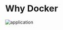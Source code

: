 # Why Docker

![application](https://raw.githubusercontent.com/wujun4code/playground-t1w2jibp/master/assets/container_evolution.svg)
